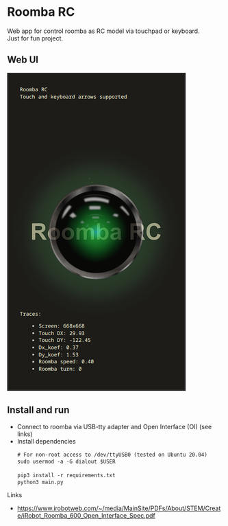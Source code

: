 Roomba RC
=========

Web app for control roomba as RC model via touchpad or keyboard.  
Just for fun project. 

Web UI
--------------

![Roomba RC UI](./docs/roomba_rc_ui.png)

Install and run
---------------

- Connect to roomba via USB-tty adapter and Open Interface (OI) (see links)
- Install dependencies
  ```shell
  # For non-root access to /dev/ttyUSB0 (tested on Ubuntu 20.04)
  sudo usermod -a -G dialout $USER
     
  pip3 install -r requirements.txt
  python3 main.py
  ```

Links
- https://www.irobotweb.com/~/media/MainSite/PDFs/About/STEM/Create/iRobot_Roomba_600_Open_Interface_Spec.pdf
